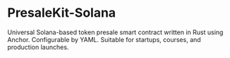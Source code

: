 # PresaleKit-Solana
Universal Solana-based token presale smart contract written in Rust using Anchor. Configurable by YAML. Suitable for startups, courses, and production launches.
